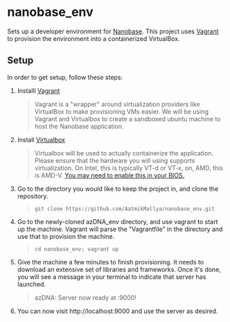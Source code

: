 # nanobase_env
Sets up a developer environment for [Nanobase](https://github.com/sulcgroup/nanobase). This project uses [Vagrant](https://www.vagrantup.com/) to provision the environment into a containerized VirtualBox. 

## Setup
In order to get setup, follow these steps:

1. Installl [Vagrant](https://www.vagrantup.com/downloads)
	> Vagrant is a "wrapper" around virtualization providers like VirtualBox to make provisioning VMs easier. We will be using Vagrant and Virtualbox to create a sandboxed ubuntu machine to host the Nanobase application. 
  
2. Install [Virtualbox](https://www.virtualbox.org/wiki/Downloads)
	> Virtualbox will be used to actually containerize the application. Please ensure that the hardware you will using supports virtualization. On Intel, this is typically VT-d or VT-x, on, AMD, this is AMD-V. [You may need to enable this in your BIOS.](https://docs.fedoraproject.org/en-US/Fedora/13/html/Virtualization_Guide/sect-Virtualization-Troubleshooting-Enabling_Intel_VT_and_AMD_V_virtualization_hardware_extensions_in_BIOS.html)

3. Go to the directory you would like to keep the project in, and clone the repository.  
	> ```git clone https://github.com/AatmikMallya/nanobase_env.git ```

4. Go to the newly-cloned azDNA_env directory, and use vagrant to start up the machine. Vagrant will parse the "Vagrantfile" in the directory and use that to provision the machine.
	> ```cd nanobase_env; vagrant up```

5. Give the machine a few minutes to finish provisioning. It needs to download an extensive set of libraries and frameworks. Once it's done, you will see a message in your terminal to indicate that server has launched.
	> azDNA: Server now ready at :9000!

6. You can now visit http://localhost:9000 and use the server as desired.
